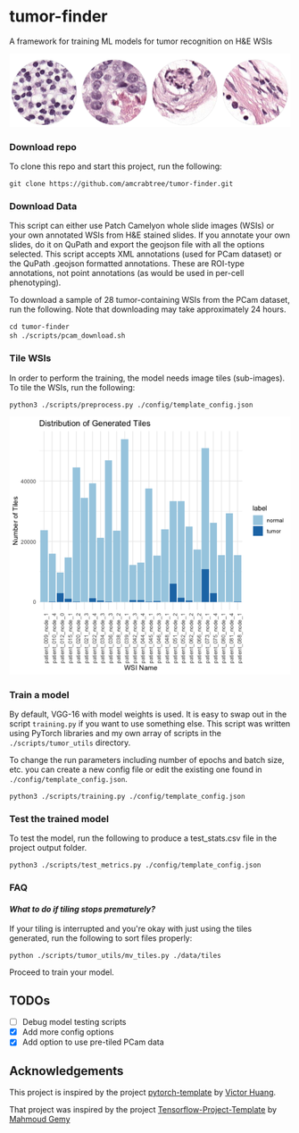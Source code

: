 # tumor-finder
A framework for training ML models for tumor recognition on H&amp;E WSIs

![](./img/tiles.png)

### Download repo

To clone this repo and start this project, run the following:

```
git clone https://github.com/amcrabtree/tumor-finder.git
```

### Download Data

This script can either use Patch Camelyon whole slide images (WSIs) or your own annotated WSIs from H&E stained slides. If you annotate your own slides, do it on QuPath and export the geojson file with all the options selected. This script accepts XML annotations (used for PCam dataset) or the QuPath .geojson formatted annotations. These are ROI-type annotations, not point annotations (as would be used in per-cell phenotyping). 

To download a sample of 28 tumor-containing WSIs from the PCam dataset, run the following. Note that downloading may take approximately 24 hours. 

```
cd tumor-finder
sh ./scripts/pcam_download.sh
```

### Tile WSIs

In order to perform the training, the model needs image tiles (sub-images). To tile the WSIs, run the following:

```
python3 ./scripts/preprocess.py ./config/template_config.json
```

![](./img/tile_distr.png)

### Train a model

By default, VGG-16 with model weights is used. It is easy to swap out in the script `training.py` if you want to use something else. This script was written using PyTorch libraries and my own array of scripts in the `./scripts/tumor_utils` directory. 

To change the run parameters including number of epochs and batch size, etc. you can create a new config file or edit the existing one found in `./config/template_config.json`. 

```
python3 ./scripts/training.py ./config/template_config.json
```

### Test the trained model

To test the model, run the following to produce a test_stats.csv file in the project output folder. 

```
python3 ./scripts/test_metrics.py ./config/template_config.json
```

### FAQ

#### *What to do if tiling stops prematurely?*

If your tiling is interrupted and you're okay with just using the tiles generated, run the following to sort files properly:

```
python ./scripts/tumor_utils/mv_tiles.py ./data/tiles
```

Proceed to train your model. 

## TODOs

- [ ] Debug model testing scripts 
- [x] Add more config options
- [x] Add option to use pre-tiled PCam data

## Acknowledgements

This project is inspired by the project [pytorch-template](https://github.com/victoresque/pytorch-template) by [Victor Huang](https://github.com/victoresque).

That project was inspired by the project [Tensorflow-Project-Template](https://github.com/MrGemy95/Tensorflow-Project-Template) by [Mahmoud Gemy](https://github.com/MrGemy95)
